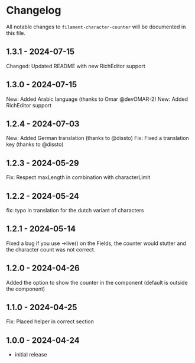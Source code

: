# Changelog

All notable changes to `filament-character-counter` will be documented in this file.

## 1.3.1 - 2024-07-15

Changed: Updated README with new RichEditor support

## 1.3.0 - 2024-07-15

New: Added Arabic language (thanks to Omar @devOMAR-2)
New: Added RichEditor support

## 1.2.4 - 2024-07-03

New: Added German translation (thanks to @dissto)
Fix: Fixed a translation key (thanks to @dissto)

## 1.2.3 - 2024-05-29

Fix: Respect maxLength in combination with characterLimit

## 1.2.2 - 2024-05-24

fix: typo in translation for the dutch variant of characters

## 1.2.1 - 2024-05-14

Fixed a bug if you use ->live() on the Fields, the counter would stutter and the character count was not correct.

## 1.2.0 - 2024-04-26

Added the option to show the counter in the component (default is outside the component)

## 1.1.0 - 2024-04-25

Fix: Placed helper in correct section

## 1.0.0 - 2024-04-24

- initial release
